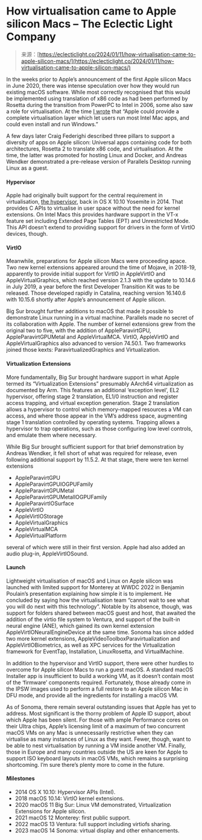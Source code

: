 <!--yml
category: 未分类
date: 2024-05-27 14:40:48
-->

# How virtualisation came to Apple silicon Macs – The Eclectic Light Company

> 来源：[https://eclecticlight.co/2024/01/11/how-virtualisation-came-to-apple-silicon-macs/](https://eclecticlight.co/2024/01/11/how-virtualisation-came-to-apple-silicon-macs/)

In the weeks prior to Apple’s announcement of the first Apple silicon Macs in June 2020, there was intense speculation over how they would run existing macOS software. While most correctly recognised that this would be implemented using translation of x86 code as had been performed by Rosetta during the transition from PowerPC to Intel in 2006, some also saw a role for virtualisation. At the time [I wrote](https://eclecticlight.co/2020/06/12/what-would-an-arm-based-mac-mean-to-us/) that “Apple could provide a complete virtualisation layer which let users run most Intel Mac apps, and could even install and run Windows.”

A few days later Craig Federighi described three pillars to support a diversity of apps on Apple silicon: Universal apps containing code for both architectures, Rosetta 2 to translate x86 code, and virtualisation. At the time, the latter was promoted for hosting Linux and Docker, and Andreas Wendker demonstrated a pre-release version of Parallels Desktop running Linux as a guest.

#### Hypervisor

Apple had originally built support for the central requirement in virtualisation, [the hypervisor](https://developer.apple.com/documentation/hypervisor), back in OS X 10.10 Yosemite in 2014\. That provides C APIs to virtualise in user space without the need for kernel extensions. On Intel Macs this provides hardware support in the VT-x feature set including Extended Page Tables (EPT) and Unrestricted Mode. This API doesn’t extend to providing support for drivers in the form of VirtIO devices, though.

#### VirtIO

Meanwhile, preparations for Apple silicon Macs were proceeding apace. Two new kernel extensions appeared around the time of Mojave, in 2018-19, apparently to provide initial support for VirtIO in AppleVirtIO and AppleVirtualGraphics, which reached version 2.1.3 with the update to 10.14.6 in July 2019, a year before the first Developer Transition Kit was to be released. Those developed rapidly in Catalina, reaching version 16.140.6 with 10.15.6 shortly after Apple’s announcement of Apple silicon.

Big Sur brought further additions to macOS that made it possible to demonstrate Linux running in a virtual machine. Parallels made no secret of its collaboration with Apple. The number of kernel extensions grew from the original two to five, with the addition of AppleParavirtGPU, AppleParavirtGPUMetal and AppleVirtualMCA. VirtIO, AppleVirtIO and AppleVirtualGraphics also advanced to version 74.50.1\. Two frameworks joined those kexts: ParavirtualizedGraphics and Virtualization.

#### Virtualization Extensions

More fundamentally, Big Sur brought hardware support in what Apple termed its “Virtualization Extensions” presumably AArch64 virtualization as documented by Arm. This features an additional ‘exception level’, EL2 hypervisor, offering stage 2 translation, EL1/0 instruction and register access trapping, and virtual exception generation. Stage 2 translation allows a hypervisor to control which memory-mapped resources a VM can access, and where those appear in the VM’s address space, augmenting stage 1 translation controlled by operating systems. Trapping allows a hypervisor to trap operations, such as those configuring low level controls, and emulate them where necessary.

While Big Sur brought sufficient support for that brief demonstration by Andreas Wendker, it fell short of what was required for release, even following additional support by 11.5.2\. At that stage, there were ten kernel extensions

*   AppleParavirtGPU
*   AppleParavirtGPUIOGPUFamily
*   AppleParavirtGPUMetal
*   AppleParavirtGPUMetalIOGPUFamily
*   AppleParavirtIOSurface
*   AppleVirtIO
*   AppleVirtIOStorage
*   AppleVirtualGraphics
*   AppleVirtualMCA
*   AppleVirtualPlatform

several of which were still in their first version. Apple had also added an audio plug-in, AppleVirtIOSound.

#### Launch

Lightweight virtualisation of macOS and Linux on Apple silicon was launched with limited support for Monterey at WWDC 2022 in Benjamin Poulain’s presentation explaining how simple it is to implement. He concluded by saying how the virtualisation team “cannot wait to see what you will do next with this technology”. Notable by its absence, though, was support for folders shared between macOS guest and host, that awaited the addition of the virtio file system to Ventura, and support of the built-in neural engine (ANE), which gained its own kernel extension AppleVirtIONeuralEngineDevice at the same time. Sonoma has since added two more kernel extensions, AppleVideoToolboxParavirtualization and AppleVirtIOBiometrics, as well as XPC services for the Virtualization framework for EventTap, Installation, LinuxRosetta, and VirtualMachine.

In addition to the hypervisor and VirtIO support, there were other hurdles to overcome for Apple silicon Macs to run a guest macOS. A standard macOS Installer app is insufficient to build a working VM, as it doesn’t contain most of the ‘firmware’ components required. Fortunately, those already come in the IPSW images used to perform a full restore to an Apple silicon Mac in DFU mode, and provide all the ingredients for installing a macOS VM.

As of Sonoma, there remain several outstanding issues that Apple has yet to address. Most significant is the thorny problem of Apple ID support, about which Apple has been silent. For those with ample Performance cores on their Ultra chips, Apple’s licensing limit of a maximum of two concurrent macOS VMs on any Mac is unnecessarily restrictive when they can virtualise as many instances of Linux as they want. Fewer, though, want to be able to nest virtualisation by running a VM inside another VM. Finally, those in Europe and many countries outside the US are keen for Apple to support ISO keyboard layouts in macOS VMs, which remains a surprising shortcoming. I’m sure there’s plenty more to come in the future.

#### Milestones

*   2014 OS X 10.10: Hypervisor APIs (Intel).
*   2018 macOS 10.14: VirtIO kernel extensions.
*   2020 macOS 11 Big Sur: Linux VM demonstrated, Virtualization Extensions for Apple silicon.
*   2021 macOS 12 Monterey: first public support.
*   2022 macOS 13 Ventura: full support including virtiofs sharing.
*   2023 macOS 14 Sonoma: virtual display and other enhancements.